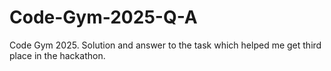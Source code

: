 # Code-Gym-2025-Q-A
Code Gym 2025. Solution and answer to the task which helped me get third place in the hackathon. 
